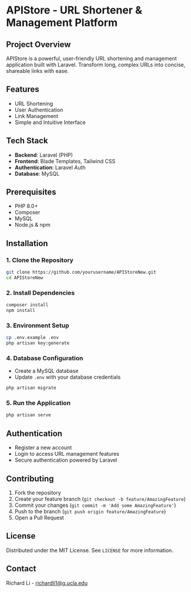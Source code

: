 # APIStore - URL Shortener & Management Platform

## Project Overview
APIStore is a powerful, user-friendly URL shortening and management application built with Laravel. Transform long, complex URLs into concise, shareable links with ease.

## Features
- URL Shortening
- User Authentication
- Link Management
- Simple and Intuitive Interface

## Tech Stack
- **Backend**: Laravel (PHP)
- **Frontend**: Blade Templates, Tailwind CSS
- **Authentication**: Laravel Auth
- **Database**: MySQL

## Prerequisites
- PHP 8.0+
- Composer
- MySQL
- Node.js & npm

## Installation

### 1. Clone the Repository
```bash
git clone https://github.com/yourusername/APIStoreNew.git
cd APIStoreNew
```

### 2. Install Dependencies
```bash
composer install
npm install
```

### 3. Environment Setup
```bash
cp .env.example .env
php artisan key:generate
```

### 4. Database Configuration
- Create a MySQL database
- Update `.env` with your database credentials
```bash
php artisan migrate
```

### 5. Run the Application
```bash
php artisan serve
```

## Authentication
- Register a new account
- Login to access URL management features
- Secure authentication powered by Laravel

## Contributing
1. Fork the repository
2. Create your feature branch (`git checkout -b feature/AmazingFeature`)
3. Commit your changes (`git commit -m 'Add some AmazingFeature'`)
4. Push to the branch (`git push origin feature/AmazingFeature`)
5. Open a Pull Request

## License
Distributed under the MIT License. See `LICENSE` for more information.

## Contact
Richard Li - richardli1@g.ucla.edu
